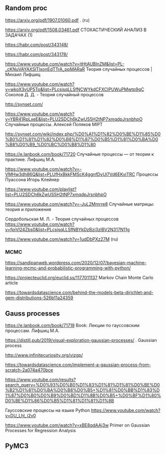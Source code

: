## Random proc

https://arxiv.org/pdf/1907.01060.pdf . (ru)

https://arxiv.org/pdf/1508.03461.pdf СТОХАСТИЧЕСКИЙ АНАЛИЗ В ЗАДАЧАХ (1)

https://habr.com/post/343148/

https://habr.com/post/343178/

https://www.youtube.com/watch?v=itHtAUBlnZM&list=PL-_cKNuVAYAXSlTlxonEdTTrA_ppMARaR Теория случайных процессов | Михаил Лифшиц

https://www.youtube.com/watch?v=wkoX3vUP5To&list=PLcsjsqLLSfNCWYkdCFXCIPUWuPMwtp9qC Соколов Д. Д. - Теория случайный процессов

http://synset.com/

https://www.youtube.com/watch?v=YBR41RpLxeE&list=PLU2SDCh6kZwUS5H2tNP7xmqdpJrsnbhpO Случайные процессы. Алексей Поляков MIPT

http://synset.com/wiki/index.php/%D0%A1%D1%82%D0%BE%D1%85%D0%B0%D1%81%D1%82%D0%B8%D1%87%D0%B5%D1%81%D0%BA%D0%B8%D0%B9_%D0%BC%D0%B8%D1%80



https://e.lanbook.com/book/71720 Случайные процессы — от теории к практике. Лифшиц М.А.

https://www.youtube.com/watch?v=-VMHw3dh86Q&list=PLUfHxBkkFMScK4ggnfDyUl7Vd6EKvjTRC Процессы Пуассона
Игорь Клейнер

https://www.youtube.com/playlist?list=PLU2SDCh6kZwUS5H2tNP7xmqdpJrsnbhpO

https://www.youtube.com/watch?v=-JuL2Mmrre8 Случайные матрицы: теория и приложения

Сердобольская М. Л. - Теория случайных процессов https://www.youtube.com/watch?v=fpiVl24Zbs0&list=PLcsjsqLLSfNBYkDzBzi3zlBV2N317N11g

https://www.youtube.com/watch?v=1udDbPXz27M (ru)


### MCMC
https://sandipanweb.wordpress.com/2020/12/07/bayesian-machine-learning-mcmc-and-probabilistic-programming-with-python/


https://projecteuclid.org/euclid.ss/1177011137 Markov Chain Monte Carlo article

https://towardsdatascience.com/behind-the-models-beta-dirichlet-and-gem-distributions-526b11a24359



## Gauss processes

https://e.lanbook.com/book/71719 Book: Лекции по гауссовским процессам. Лифшиц М.А.

https://distill.pub/2019/visual-exploration-gaussian-processes/ . Gaussian process

http://www.infinitecuriosity.org/vizgp/

https://towardsdatascience.com/implement-a-gaussian-process-from-scratch-2a074a470bce

https://www.youtube.com/results?search_query=%D0%93%D0%B0%D1%83%D1%81%D1%81%D0%BE%D0%B2%D1%81%D0%BA%D0%B8%D0%B5+%D1%81%D0%BB%D1%83%D1%87%D0%B0%D0%B9%D0%BD%D1%8B%D0%B5+%D0%BF%D1%80%D0%BE%D1%86%D0%B5%D1%81%D1%81%D1%8B

Гауссовские процессы на языке Python
https://www.youtube.com/watch?v=DU_Lhl_j2v0

https://www.youtube.com/watch?v=xBE8qdAAj3w Primer on Gaussian Processes for Regression Analysis

## PyMC3
